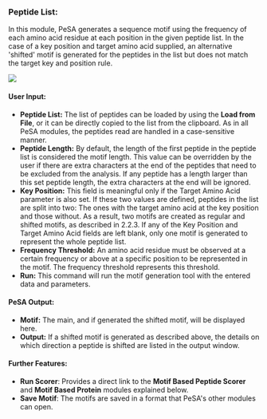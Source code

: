 ### Peptide List:
In this module, PeSA generates a sequence motif using the frequency of each amino acid residue at each position in the given peptide list. In the case of a key position and target amino acid supplied, an alternative 'shifted' motif is generated for the peptides in the list but does not match the target key and position rule.

![](PeptideList.png)

#### User Input:
- **Peptide List:** The list of peptides can be loaded by using the **Load from File**, or it can be directly copied to the list from the clipboard. As in all PeSA modules, the peptides read are handled in a case-sensitive manner.
- **Peptide Length:** By default, the length of the first peptide in the peptide list is considered the motif length. This value can be overridden by the user if there are extra characters at the end of the peptides that need to be excluded from the analysis. If any peptide has a length larger than this set peptide length, the extra characters at the end will be ignored.
- **Key Position:** This field is meaningful only if the Target Amino Acid parameter is also set. If these two values are defined, peptides in the list are split into two: The ones with the target amino acid at the key position and those without. As a result, two motifs are created as regular and shifted motifs, as described in 2.2.3. If any of the Key Position and Target Amino Acid fields are left blank, only one motif is generated to represent the whole peptide list.
- **Frequency Threshold:** An amino acid residue must be observed at a certain frequency or above at a specific position to be represented in the motif. The frequency threshold represents this threshold.
- **Run:** This command will run the motif generation tool with the entered data and parameters.

#### PeSA Output:
- **Motif:** The main, and if generated the shifted motif, will be displayed here.
- **Output:** If a shifted motif is generated as described above, the details on which direction a peptide is shifted are listed in the output window.

#### Further Features:
- **Run Scorer**: Provides a direct link to the **Motif Based Peptide Scorer** and **Motif Based Protein** modules explained below.
- **Save Motif**: The motifs are saved in a format that PeSA's other modules can open.